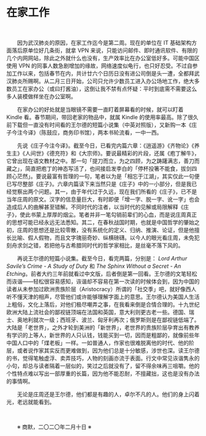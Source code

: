 # 在家工作

&emsp;&emsp;

&emsp;&emsp;因为武汉肺炎的原因，在家工作迄今是第二周。现在的单位在 IT 基础架构方面落后原单位好几条街，就拿 VPN 来说，只能访问邮件、即时通讯软件、有限的几个内网网站，除此之外就什么也没有，生产效率比在办公室低好多。可能中国区使用 VPN 的同事人数急剧增加的缘故，网络速度似龟行，也只好忍受。不过自参加工作以来，包括春节在内，共计廿六个日历日没有进公司倒是头一遭，全都拜武汉肺炎所赐啊。从二月三日开始，公司只允许少数员工进入办公场地工作，绝大多数员工在家办公（或曰打酱油），这倒让我不禁有点怀疑：平时到底需不需要这么多人装模做样坐在办公室啊。

&emsp;&emsp;在家办公的好处就是当眼镜不需要一直盯着屏幕看的时候，就可以盯着 Kindle 看。春节期间，带回老家的物品中，就属 Kindle 的使用率最高。除了很久前下载但一直没有时间看的王尔德的短篇小说集（中英对照版），又新购一本《庄子今注今译》（陈鼓应，商务印书馆），两本书轮流看，一中一西。

&emsp;&emsp;先说《庄子今注今译》。截至今日，已看完内篇六章：《逍遥游》《齐物论》《养生主》《人间世》《德充符》和《大宗师》。要说最精彩的片段，还属《庖丁解牛》，它曾出现在语文教材之中。那一句「提刀而立，为之四顾，为之踌躇满志，善刀而藏之」，简直把庖丁的神态写活了，也间接启发李白的「停杯投箸不能食，拔剑四顾心茫然」。要说最富有哲理的一句，笔者以为是「相忘于江湖」，其实仅此一句便已写尽整部《庄子》。六章内篇读下来当然只是《庄子》中的一小部分，但是我已经觉察出两个问题。其一，由于年代过于久远，现在我们所看的《庄子》，已不是当年庄周的原文。汉字的信息量巨大，有时即便「增一字、脱一字、讹一字」也会造成后人的曲解甚至错解。不同时代的注者，以当时代的见解或局限解释《庄子》，使此书蒙上厚厚的烟尘。笔者并非一笔勾销前辈们的心血，而是说庄周真正的思想可能已经永远无法悉知。其二，在春秋战国时期，也就是中国哲学的肇始之初，庄周的思想还是比较零散，没有系统化的定义、归纳、推演、论证，但是他擅长比喻、假人假物，而且文字瑰丽奇妙、纵横磅礴。以今人的眼光看庄周，未免犯刻舟求剑之错，若把他与古希腊同时代的哲学家相比，是丝毫不落下风的。

&emsp;&emsp;再说王尔德的短篇小说集。截至今日，看完两篇，分别是： *Lord Arthur Savile’s Crime - A Study of Duty* 和 *The Sphinx Without a Secret - An Etching*。前者大约三年前就看过中文版，后者倒是第一回看。王尔德的文笔轻松而诙谐——轻松很容易感知，诙谐却不容易在第一次读的时候体会到，因为中国的读者从未参加过欧洲贵族阶层（Aristocracy）所谓的「社交季」吧，就好像西人听不懂天津的相声，尽管他们或许能够理解字面上的意思。王尔德认为美国人生活上粗俗，文化上落后，对他们极尽嘲弄之事，在我看来倒是合情合理的。十九世纪欧洲大陆上流社会的鄙视链顶端在法国和英国，意大利则更古老一些。德国、瑞士、奥地利就次一级；西班牙、波兰、匈牙利再次；俄罗斯则是在鄙视链低端了。大陆是「老世界」，之外才轮到美洲的「新世界」，老世界的贵族阶层孕育出有教养有学识的上等人，新世界的人只认钱，钱能买到一切，因而是粗鄙的，就像前些年中国人口中的「煤老板」一样。一如普通人，作家也很难脱离他的时代、他的阶层，或者说作家其实反而更难做到，因为他们总是十分敏感，涉世也深。读王尔德的书，觉得笔触虚浮、卖弄技巧，人物的刻画亦流于表面。行文中常见诙谐隽永的小句，却总与读者隔着一层似的，笑过之后就没有了，留不得余味再三咀嚼。他的个性特点难以写出一部厚重的长篇，因为他不能忍耐，不擅藏拙，这也是没有办法的事情啊。

&emsp;&emsp;无论是庄周还是王尔德，他们都是有趣的人，卓尔不凡的人。他们的身上闪着光，老远就能看到。

&emsp;&emsp;

&emsp;&emsp;※ 商默，二〇二〇年二月十日 ※